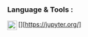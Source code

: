 ### Language & Tools : 
[<img align="left" alt="Jupyter" width="22px" src="https://jupyter.org/assets/nav_logo.svg"/>][https://jupyter.org/]

